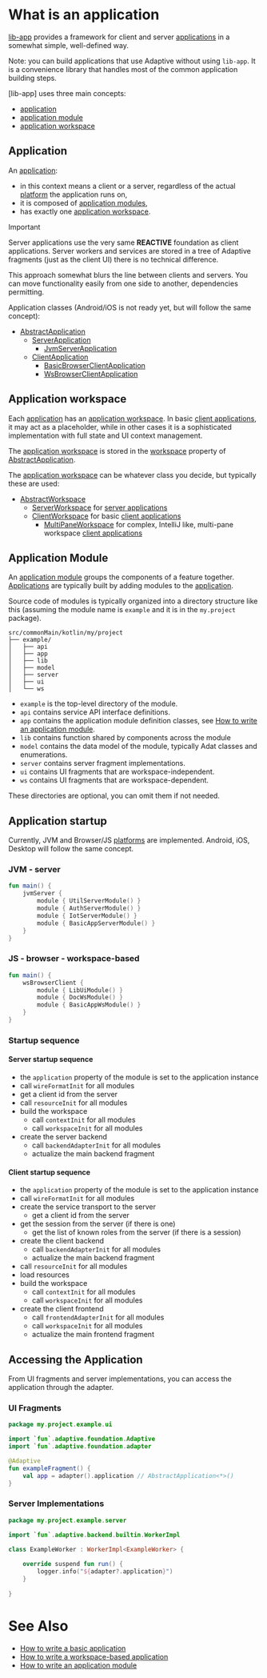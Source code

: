 # What is an application

[lib-app](def://) provides a framework for client and server [applications](def://) in a somewhat simple, well-defined way.

Note: you can build applications that use Adaptive without using `lib-app`. It is a convenience library
that handles most of the common application building steps.

[lib-app] uses three main concepts:

- [application](def://)
- [application module](def://)
- [application workspace](def://)

## Application

An [application](def://):

- in this context means a client or a server, regardless of the actual [platform](def://) the application runs on,
- it is composed of [application modules](def://),
- has exactly one [application workspace](def://).

> [!IMPORTANT]
> 
> Server applications use the very same **REACTIVE** foundation as client applications.
> Server workers and services are stored in a tree of Adaptive fragments (just as the client
> UI) there is no technical difference.
> 
> This approach somewhat blurs the line between clients and servers. You can move functionality
> easily from one side to another, dependencies permitting.
> 

Application classes (Android/iOS is not ready yet, but will follow the same concept):

- [AbstractApplication](class://)
  - [ServerApplication](class://)
    - [JvmServerApplication](class://)
  - [ClientApplication](class://)
    - [BasicBrowserClientApplication](class://)
    - [WsBrowserClientApplication](class://)

## Application workspace

Each [application](def://) has an [application workspace](def://). In basic [client applications](def://),
it may act as a placeholder, while in other cases it is a sophisticated implementation with full
state and UI context management.

The [application workspace](def://) is stored in the [workspace](property://AbstractApplication) 
property of [AbstractApplication](class://).

The [application workspace](def://) can be whatever class you decide, but typically these are used:

- [AbstractWorkspace](class://)
  - [ServerWorkspace](class://) for [server applications](def://)
  - [ClientWorkspace](class://) for basic [client applications](def://)
    - [MultiPaneWorkspace](class://) for complex, IntelliJ like, multi-pane workspace [client applications](def://)

## Application Module

An [application module](def://) groups the components of a feature together. [Applications](def://) are typically built
by adding modules to the [application](def://).

Source code of modules is typically organized into a directory structure like this
(assuming the module name is `example` and it is in the `my.project` package).

```text
src/commonMain/kotlin/my/project
├── example/
│   ├── api
│   ├── app
│   ├── lib
│   ├── model
│   ├── server
│   ├── ui
│   └── ws
```

- `example` is the top-level directory of the module.
- `api` contains service API interface definitions.
- `app` contains the application module definition classes, see [How to write an application module](guide://).
- `lib` contains function shared by components across the module
- `model` contains the data model of the module, typically Adat classes and enumerations.
- `server` contains server fragment implementations.
- `ui` contains UI fragments that are workspace-independent.
- `ws` contains UI fragments that are workspace-dependent.

These directories are optional, you can omit them if not needed.

## Application startup

Currently, JVM and Browser/JS [platforms](def://) are implemented. Android, iOS, Desktop will
follow the same concept.

### JVM - server

```kotlin
fun main() {
    jvmServer {
        module { UtilServerModule() }
        module { AuthServerModule() }
        module { IotServerModule() }
        module { BasicAppServerModule() }
    }
}
```

### JS - browser - workspace-based

```kotlin
fun main() {
    wsBrowserClient {
        module { LibUiModule() }
        module { DocWsModule() }
        module { BasicAppWsModule() }
    }
}
```

### Startup sequence

#### Server startup sequence

- the `application` property of the module is set to the application instance
- call `wireFormatInit` for all modules
- get a client id from the server
- call `resourceInit` for all modules
- build the workspace
  - call `contextInit` for all modules
  - call `workspaceInit` for all modules
- create the server backend
  - call `backendAdapterInit` for all modules
  - actualize the main backend fragment

#### Client startup sequence

- the `application` property of the module is set to the application instance
- call `wireFormatInit` for all modules
- create the service transport to the server
  - get a client id from the server
- get the session from the server (if there is one)
  - get the list of known roles from the server (if there is a session)
- create the client backend
  - call `backendAdapterInit` for all modules
  - actualize the main backend fragment
- call `resourceInit` for all modules
- load resources
- build the workspace
  - call `contextInit` for all modules
  - call `workspaceInit` for all modules
- create the client frontend
  - call `frontendAdapterInit` for all modules
  - call `workspaceInit` for all modules
  - actualize the main frontend fragment

## Accessing the Application

From UI fragments and server implementations, you can access the application through
the adapter.

### UI Fragments

```kotlin
package my.project.example.ui

import `fun`.adaptive.foundation.Adaptive
import `fun`.adaptive.foundation.adapter

@Adaptive
fun exampleFragment() {
    val app = adapter().application // AbstractApplication<*>()
}
```

### Server Implementations

```kotlin
package my.project.example.server

import `fun`.adaptive.backend.builtin.WorkerImpl

class ExampleWorker : WorkerImpl<ExampleWorker> {
    
    override suspend fun run() {
        logger.info("${adapter?.application}")
    }
    
}
```

# See Also

- [How to write a basic application](guide://)
- [How to write a workspace-based application](guide://)
- [How to write an application module](guide://)